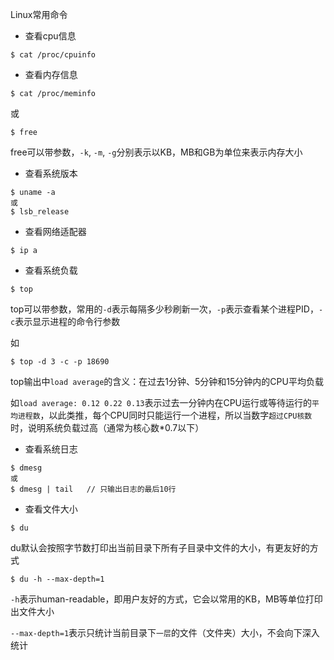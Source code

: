 Linux常用命令

- 查看cpu信息

```
$ cat /proc/cpuinfo
```

- 查看内存信息

```
$ cat /proc/meminfo
```

或

```
$ free
```

free可以带参数，`-k`, `-m`, `-g`分别表示以KB，MB和GB为单位来表示内存大小

- 查看系统版本

```
$ uname -a
或
$ lsb_release
```

- 查看网络适配器

```
$ ip a
```

- 查看系统负载

```
$ top
```

top可以带参数，常用的`-d`表示每隔多少秒刷新一次，`-p`表示查看某个进程PID，`-c`表示显示进程的命令行参数

如

```
$ top -d 3 -c -p 18690
```

top输出中`load average`的含义：在过去1分钟、5分钟和15分钟内的CPU平均负载

如`load average: 0.12 0.22 0.13`表示过去一分钟内在CPU运行或等待运行的`平均进程数`，以此类推，每个CPU同时只能运行一个进程，所以当数字`超过CPU核数`时，说明系统负载过高（通常为核心数*0.7以下）

- 查看系统日志

```
$ dmesg
或
$ dmesg | tail   // 只输出日志的最后10行
```

- 查看文件大小

```
$ du
```

du默认会按照字节数打印出当前目录下所有子目录中文件的大小，有更友好的方式

```
$ du -h --max-depth=1
```

`-h`表示human-readable，即用户友好的方式，它会以常用的KB，MB等单位打印出文件大小

`--max-depth=1`表示只统计当前目录下`一层`的文件（文件夹）大小，不会向下深入统计